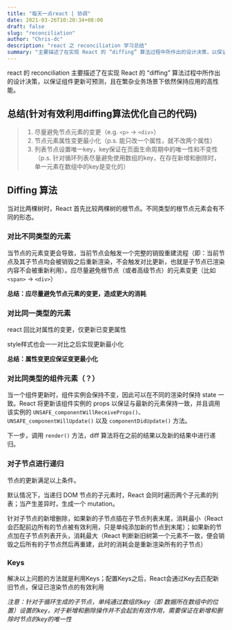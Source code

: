 ```yaml
---
title: "每天一点react | 协调"
date: 2021-03-26T10:20:34+08:00
draft: false
slug: "reconciliation"
author: "Chris-dc"
description: "react 之 reconciliation 学习总结"
summary: "主要描述了在实现 React 的 “diffing” 算法过程中所作出的设计决策，以保证组件更新可预测，且在繁杂业务场景下依然保持应用的高性能。"
---
```


react 的 reconciliation 主要描述了在实现 React 的 “diffing” 算法过程中所作出的设计决策，以保证组件更新可预测，且在繁杂业务场景下依然保持应用的高性能。

## 总结(针对有效利用diffing算法优化自己的代码)

> 1. 尽量避免节点元素的变更（e.g. `<p>` -> `<div>`）
> 2. 节点元素属性变更最小化（p.s. 能只改一个属性，就不改两个属性）
> 3. 列表节点设置唯一key，key保证在页面生命周期中的唯一性和不变性（p.s. 针对循环列表尽量避免使用数组的key，在存在新增和删除时，单一元素在数组中的key是变化的）



## Diffing 算法

当对比两棵树时，React 首先比较两棵树的根节点。不同类型的根节点元素会有不同的形态。



### 对比不同类型的元素

当节点的元素变更会导致，当前节点会触发一个完整的销毁重建流程（即：当前节点及其子节点均会被销毁之后重新渲染，不会触发对比更新，也就是子节点已渲染内容不会被重新利用）。应尽量避免根节点（或者高级节点）的元素变更（比如 `<span>` -> `<div>`）



**总结：应尽量避免节点元素的变更，造成更大的消耗**



### 对比同一类型的元素

react 回比对属性的变更，仅更新已变更属性

style样式也会一一对比之后实现更新最小化



**总结：属性变更应保证变更最小化**



### 对比同类型的组件元素（？）

当一个组件更新时，组件实例会保持不变，因此可以在不同的渲染时保持 state 一致。React 将更新该组件实例的 props 以保证与最新的元素保持一致，并且调用该实例的 `UNSAFE_componentWillReceiveProps()`、`UNSAFE_componentWillUpdate()` 以及 `componentDidUpdate()` 方法。

下一步，调用 `render()` 方法，diff 算法将在之前的结果以及新的结果中进行递归。



### 对子节点进行递归

节点的更新满足以上条件。

默认情况下，当递归 DOM 节点的子元素时，React 会同时遍历两个子元素的列表；当产生差异时，生成一个 mutation。

针对子节点的新增删除，如果新的子节点插在子节点列表末尾，消耗最小（React会匹配前边所有的节点被有效利用，只是单纯添加新的节点到末尾）；如果新的节点加在子节点列表开头，消耗最大（React 判断新旧树第一个元素不一致，便会销毁之后所有的子节点然后再重建，此时的消耗会是重新渲染所有的子节点）



### Keys

解决以上问题的方法就是利用Keys；配置Keys之后，React会通过Key去匹配新旧节点，保证已渲染节点的有效利用



*注意：针对于循环生成的子节点，单纯通过数组的key（即 数据所在数组中的位置）设置的key，对于新增和删除操作并不会起到有效作用，需要保证在新增和删除时节点的key的唯一性*